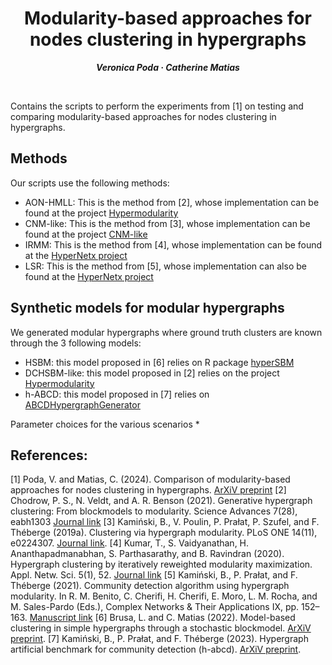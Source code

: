 <h1 align="center">Modularity-based approaches for nodes clustering in hypergraphs</h1>
<p align="center"> <span style="font-size: 14px;"><em><strong>Veronica Poda &middot; Catherine Matias</strong></em></span> </p>
<br>


Contains the scripts to perform the experiments from [1] on testing and comparing modularity-based approaches for nodes clustering in hypergraphs.


## Methods
Our scripts use the following methods: 
 * AON-HMLL: This is the method from [2], whose implementation can be found at the project [Hypermodularity](https://github.com/nveldt/HyperModularity.jl)
 * CNM-like: This is the method from [3], whose implementation can be found at the project [CNM-like](https://gist.github.com/pszufe)
 * IRMM: This is the method from [4], whose implementation can be found at the [HyperNetx project](https://pnnl.github.io/HyperNetX/index.html)
 * LSR: This is the method from [5], whose implementation can also be found at the [HyperNetx project](https://pnnl.github.io/HyperNetX/index.html)

## Synthetic models for modular hypergraphs
We generated modular hypergraphs where ground truth clusters are known through the 3 following models:
  * HSBM: this model proposed in [6] relies on R package [hyperSBM](https://github.com/LB1304/HyperSBM) 
  * DCHSBM-like: this model proposed in [2] relies on the project [Hypermodularity](https://github.com/nveldt/HyperModularity.jl)
  * h-ABCD: this model proposed in [7] relies on [ABCDHypergraphGenerator](https://github.com/bkamins/ABCDHypergraphGenerator.jl) 

Parameter choices for the various scenarios
  * 




## References: 

  [1] Poda, V. and Matias, C. (2024). Comparison of modularity-based approaches for nodes clustering in hypergraphs. [ArXiV preprint](https://arxiv.org/abs/XXXXXX)
  [2] Chodrow, P. S., N. Veldt, and A. R. Benson (2021). Generative hypergraph clustering: From blockmodels to modularity. Science Advances 7(28), eabh1303 [Journal link](https://www.science.org/doi/10.1126/sciadv.abh1303)
  [3] Kamiński, B., V. Poulin, P. Prałat, P. Szufel, and F. Théberge (2019a). Clustering via hypergraph modularity. PLoS ONE 14(11), e0224307. [Journal link](https://journals.plos.org/plosone/article?id=10.1371/journal.pone.0224307).
  [4] Kumar, T., S. Vaidyanathan, H. Ananthapadmanabhan, S. Parthasarathy, and B. Ravindran (2020). Hypergraph clustering by iteratively reweighted modularity maximization. Appl. Netw. Sci. 5(1), 52. [Journal link](https://appliednetsci.springeropen.com/articles/10.1007/s41109-020-00300-3)
  [5] Kamiński, B., P. Prałat, and F. Théberge (2021). Community detection algorithm using hypergraph modularity. In R. M. Benito, C. Cherifi, H. Cherifi, E. Moro, L. M. Rocha, and M. Sales-Pardo (Eds.), Complex Networks & Their Applications IX, pp. 152–163. [Manuscript link](https://link.springer.com/chapter/10.1007/978-3-030-65347-7_13)
  [6] Brusa, L. and C. Matias (2022). Model-based clustering in simple hypergraphs through a stochastic blockmodel. [ArXiV preprint](https://arxiv.org/abs/2210.05983).
  [7] Kamiński, B., P. Prałat, and F. Théberge (2023). Hypergraph artificial benchmark for community detection (h-abcd). [ArXiV preprint](https://arxiv.org/abs/2210.15009).
  


  
  
